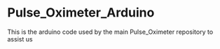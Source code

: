 # Pulse_Oximeter_Arduino
This is the arduino code used by the main Pulse_Oximeter repository to assist us
